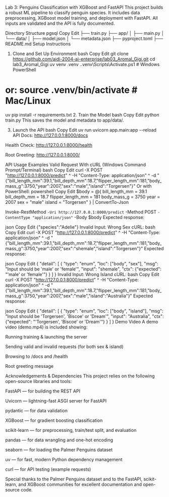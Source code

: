 Lab 3: Penguins Classification with XGBoost and FastAPI
This project builds a robust ML pipeline to classify penguin species. It includes data preprocessing, XGBoost model training, and deployment with FastAPI. All inputs are validated and the API is fully documented.

Directory Structure
pgsql
Copy
Edit
├── train.py
├── app/
│   ├── main.py
│   └── data/
│       ├── model.json
│       └── metadata.json
├── pyproject.toml
├── README.md
Setup Instructions
1. Clone and Set Up Environment
bash
Copy
Edit
git clone https://github.com/aidi-2004-ai-enterprise/lab03_Aromal_Gigi.git
cd lab3_Aromal_Gigi
uv venv .venv
.\.venv\Scripts\Activate.ps1      # Windows PowerShell
# or: source .venv/bin/activate   # Mac/Linux
uv pip install -r requirements.txt
2. Train the Model
bash
Copy
Edit
python train.py
This saves the model and metadata to app/data/.

3. Launch the API
bash
Copy
Edit
uv run uvicorn app.main:app --reload
API Docs: http://127.0.0.1:8000/docs

Health Check: http://127.0.0.1:8000/health

Root Greeting: http://127.0.0.1:8000/

API Usage Examples
Valid Request
With cURL (Windows Command Prompt/Terminal)
bash
Copy
Edit
curl -X POST "http://127.0.0.1:8000/predict" ^
  -H "Content-Type: application/json" ^
  -d "{\"bill_length_mm\":39.1,\"bill_depth_mm\":18.7,\"flipper_length_mm\":181,\"body_mass_g\":3750,\"year\":2007,\"sex\":\"male\",\"island\":\"Torgersen\"}"
Or with PowerShell:
powershell
Copy
Edit
$body = @{
  bill_length_mm    = 39.1
  bill_depth_mm     = 18.7
  flipper_length_mm = 181
  body_mass_g       = 3750
  year              = 2007
  sex               = "male"
  island            = "Torgersen"
} | ConvertTo-Json

Invoke-RestMethod `
  -Uri http://127.0.0.1:8000/predict `
  -Method POST `
  -ContentType "application/json" `
  -Body $body
Expected response:

json
Copy
Edit
{"species":"Adelie"}
Invalid Input: Wrong Sex
cURL:
bash
Copy
Edit
curl -X POST "http://127.0.0.1:8000/predict" ^
  -H "Content-Type: application/json" ^
  -d "{\"bill_length_mm\":39.1,\"bill_depth_mm\":18.7,\"flipper_length_mm\":181,\"body_mass_g\":3750,\"year\":2007,\"sex\":\"shemale\",\"island\":\"Torgersen\"}"
Expected response:

json
Copy
Edit
{
  "detail": [
    {
      "type": "enum",
      "loc": ["body", "sex"],
      "msg": "Input should be 'male' or 'female'",
      "input": "shemale",
      "ctx": {"expected": "'male' or 'female'"}
    }
  ]
}
Invalid Input: Wrong Island
cURL:
bash
Copy
Edit
curl -X POST "http://127.0.0.1:8000/predict" ^
  -H "Content-Type: application/json" ^
  -d "{\"bill_length_mm\":39.1,\"bill_depth_mm\":18.7,\"flipper_length_mm\":181,\"body_mass_g\":3750,\"year\":2007,\"sex\":\"male\",\"island\":\"Australia\"}"
Expected response:

json
Copy
Edit
{
  "detail": [
    {
      "type": "enum",
      "loc": ["body", "island"],
      "msg": "Input should be 'Torgersen', 'Biscoe' or 'Dream'",
      "input": "Australia",
      "ctx": {"expected": "'Torgersen', 'Biscoe' or 'Dream'"}
    }
  ]
}
Demo Video
A demo video (demo.mp4) is included showing:

Running training & launching the server

Sending valid and invalid requests (for both sex & island)

Browsing to /docs and /health

Root greeting message

Acknowledgements & Dependencies
This project relies on the following open-source libraries and tools:

FastAPI — for building the REST API

Uvicorn — lightning-fast ASGI server for FastAPI

pydantic — for data validation

XGBoost — for gradient boosting classification

scikit-learn — for preprocessing, train/test split, and evaluation

pandas — for data wrangling and one-hot encoding

seaborn — for loading the Palmer Penguins dataset

uv — for fast, modern Python dependency management

curl — for API testing (example requests)

Special thanks to the Palmer Penguins dataset and to the FastAPI, scikit-learn, and XGBoost communities for excellent documentation and open-source code.